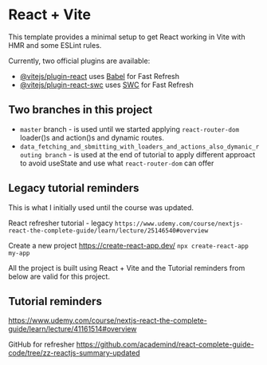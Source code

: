 # React + Vite

This template provides a minimal setup to get React working in Vite with HMR and some ESLint rules.

Currently, two official plugins are available:

- [@vitejs/plugin-react](https://github.com/vitejs/vite-plugin-react/blob/main/packages/plugin-react/README.md) uses [Babel](https://babeljs.io/) for Fast Refresh
- [@vitejs/plugin-react-swc](https://github.com/vitejs/vite-plugin-react-swc) uses [SWC](https://swc.rs/) for Fast Refresh

## Two branches in this project
* `master` branch - is used until we started applying `react-router-dom` loader()s and action()s and dynamic routes.
* `data_fetching_and_sbmitting_with_loaders_and_actions_also_dymanic_routing branch` - is used at the end of tutorial to apply different approact to avoid useState and use what `react-router-dom` can offer

## Legacy tutorial reminders
This is what I initially used until the course was updated. 

React refresher tutorial - legacy
`https://www.udemy.com/course/nextjs-react-the-complete-guide/learn/lecture/25146540#overview`

Create a new project
https://create-react-app.dev/
`npx create-react-app my-app`

All the project is built using React + Vite and the Tutorial reminders from below are valid for this project.

## Tutorial reminders
https://www.udemy.com/course/nextjs-react-the-complete-guide/learn/lecture/41161514#overview

GitHub for refresher
https://github.com/academind/react-complete-guide-code/tree/zz-reactjs-summary-updated
